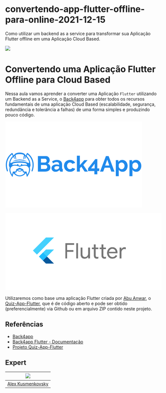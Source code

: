 # convertendo-app-flutter-offline-para-online-2021-12-15
Como utilizar um backend as a service para transformar sua Aplicação Flutter offline em uma Aplicação Cloud Based.


![](https://storage.googleapis.com/golden-wind/experts-club/capa-github.svg)

# Convertendo uma Aplicação Flutter Offline para Cloud Based

Nessa aula vamos aprender a converter uma Aplicação `Flutter` utilizando um Backend as a Service, o [Back4app](https://www.back4app.com) para obter todos os recursos fundamentais de uma aplicação Cloud Based (escalabilidade, segurança, redundância e tolerância a falhas) de uma forma simples e produzindo pouco código.

![Back4app logo](.github/assets/back4app.jpeg)

![Flutter logo](.github/assets/flutter.png)


Utilizaremos como base uma aplicação Flutter criada por [Abu Anwar](https://github.com/abuanwar072), o [Quiz-App-Flutter](https://github.com/abuanwar072/Quiz-App-Flutter), que é de código aberto e pode ser obtido (preferencialmente) via Github ou em arquivo ZIP contido neste projeto.

## Referências
- [Back4app](https://back4app.com)
- [Back4app Flutter - Documentação](https://www.back4app.com/docs/flutter/parse-sdk/parse-flutter-sdk)
- [Projeto Quiz-App-Flutter](https://github.com/abuanwar072/Quiz-App-Flutter)

## Expert

| [<img src="https://avatars.githubusercontent.com/u/4620702?v=4" width="75px">](https://github.com/alexvenom) |
| :-: |
| [Alex Kusmenkovsky](https://github.com/alexvenom) |

